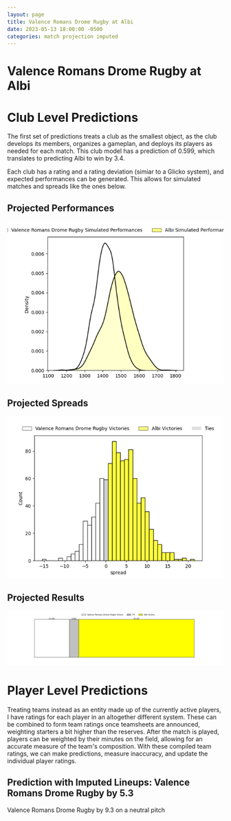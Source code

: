 ```yaml
---  
layout: page  
title: Valence Romans Drome Rugby at Albi  
date: 2023-05-13 18:00:00 -0500  
categories: match projection imputed  
---
```

# Valence Romans Drome Rugby at Albi

# Club Level Predictions


The first set of predictions treats a club as the smallest object, as the club develops its members, organizes a gameplan, and deploys its players as needed for each match. This club model has a prediction of 0.599, which translates to predicting Albi to win by 3.4.

Each club has a rating and a rating deviation (simiar to a Glicko system), and expected performances can be generated. This allows for simulated matches and spreads like the ones below.
## Projected Performances


![Projected Performances](plots/performances_2023-05-13-Albi-ValenceRomansDromeRugby.png)
## Projected Spreads


![Projected Spreads](plots/spreads_2023-05-13-Albi-ValenceRomansDromeRugby.png)
## Projected Results


![Projected Results](plots/resultbar_2023-05-13-Albi-ValenceRomansDromeRugby.png)
# Player Level Predictions


Treating teams instead as an entity made up of the currently active players, I have ratings for each player in an altogether different system. These can be combined to form team ratings once teamsheets are announced, weighting starters a bit higher than the reserves. After the match is played, players can be weighted by their minutes on the field, allowing for an accurate measure of the team's composition. With these compiled team ratings, we can make predictions, measure inaccuracy, and update the individual player ratings.
## Prediction with Imputed Lineups: Valence Romans Drome Rugby by 5.3


Valence Romans Drome Rugby by 9.3 on a neutral pitch


